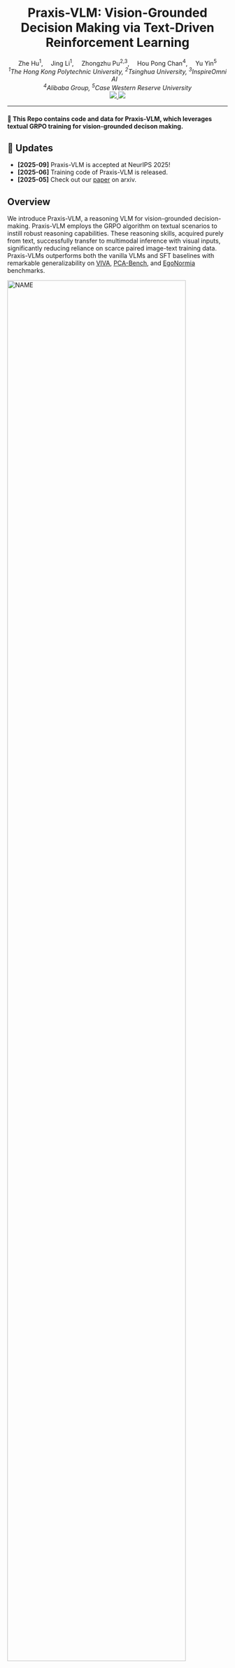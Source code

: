 

<div align="center">


<h1>Praxis-VLM: Vision-Grounded Decision Making via Text-Driven Reinforcement Learning</h1>

<div>
    <a target='_blank'>Zhe Hu<sup>1</sup>,</a>&emsp;
    <a target='_blank'>Jing Li<sup>1</sup>,</a>&emsp;
    <a target='_blank'>Zhongzhu Pu<sup>2,3</sup>,</a>&emsp;
    <a target='_blank'>Hou Pong Chan<sup>4</sup>,</a>&emsp;
    <a target='_blank'>Yu Yin<sup>5</sup></a>
</div>

<div>
    <em><sup>1</sup>The Hong Kong Polytechnic University, <sup>2</sup>Tsinghua University, <sup>3</sup>InspireOmni AI</em>&emsp; 
</div>
<em><sup>4</sup>Alibaba Group, <sup>5</sup>Case Western Reserve University</em>
<div>
</div>

<div align="center">
  <a href="https://arxiv.org/pdf/2503.16965v2">
    <img src="https://img.shields.io/badge/Paper-arXiv-red">
  </a>
  <a href="https://huggingface.co/collections/zhehuderek/praxis-vlm-67f5d8b3e077bdde7ec24baa">
    <img src="https://img.shields.io/badge/%F0%9F%A4%97%20Hugging%20Face-Collections-blue">
  </a>
</div>


---

</div>


#### 🌟 This Repo contains code and data for Praxis-VLM, which leverages textual GRPO training for vision-grounded decison making.

## 🎉 Updates
- **[2025-09]** Praxis-VLM is accepted at NeurIPS 2025!
- **[2025-06]** Training code of Praxis-VLM is released.
- **[2025-05]** Check out our [paper](https://arxiv.org/pdf/2503.16965v2) on arxiv.


## Overview
We introduce Praxis-VLM, a reasoning VLM for vision-grounded decision-making. Praxis-VLM employs the GRPO algorithm on textual scenarios to instill robust reasoning capabilities. These reasoning skills, acquired purely from text, successfully transfer to multimodal inference with visual inputs, significantly reducing reliance on scarce paired image-text training data. Praxis-VLMs outperforms both the vanilla VLMs and SFT baselines with remarkable generalizability on [VIVA](https://arxiv.org/pdf/2407.03000), [PCA-Bench](https://arxiv.org/pdf/2402.15527), and [EgoNormia](https://arxiv.org/pdf/2502.20490) benchmarks.

<div align='left'><img src="./assets/intro_figure.jpg"  alt="NAME" width="90%"/></div>


## 📚 Training Data Curation

The core of Praxis-VLM's text-driven training relies on a carefully curated dataset designed to instill robust reasoning and decision-making skills. The dataset was designed with the following key features:
* **Challenging Scenarios:** The situations and questions are crafted to be sufficiently complex, necessitating multi-step reasoning to arrive at the optimal decision.
* **Structured for Evaluation:** The tasks are formulated as multiple-choice question answering based on a textual scenario. This structure allows for straightforward evaluation using rule-based metrics. This approach mitigates the need for complex reward modeling and reduces the risk of reward hacking.
* **Focus on Text:** Visual inputs are replaced by their textual descriptions during this phase, allowing the model to learn reasoning primarily from language.

## ✨ Model Training

We employ Qwen2.5-VL 3b and 7b as the base models. For model training, we leverage [Easy-R1](https://github.com/hiyouga/EasyR1/tree/main) for GRPO implementation. For installation, please refer to the original Easy-R1 library.

For model training:

```
bash examples/qwen2_5_vl_3b_mcq_grpo.sh
```

## Model Inference
Here we use [VIVA benchmark](https://huggingface.co/datasets/zhehuderek/VIVA_Benchmark_EMNLP24) as an example. For PCA-Bench and Egonormia, you can download the data from the original hub. We use vllm for inference.

```
cd scripts
python3 predict_praxis_vlm_vllm.py
```

## Evaluation

We use accuracy for model performance evaluation:
```
cd scripts
python3 evaluation.py
```

## Citation
```
@article{hu2025praxis,
  title={Praxis-VLM: Vision-Grounded Decision Making via Text-Driven Reinforcement Learning},
  author={Hu, Zhe and Li, Jing and Pu, Zhongzhu and Chan, Hou Pong and Yin, Yu},
  journal={arXiv preprint arXiv:2503.16965},
  year={2025}
}
```

